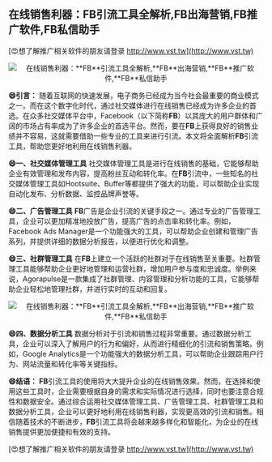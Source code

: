 ## **在线销售利器：**FB**引流工具全解析,**FB**出海营销,**FB**推广软件,**FB**私信助手**

[😍想了解推广相关软件的朋友请登录 http://www.vst.tw](http://www.vst.tw)

 <center><img src="https://vst.tw/MP4/tuiguang/png/6.png" alt="在线销售利器：**FB**引流工具全解析,**FB**出海营销,**FB**推广软件,**FB**私信助手"></center>

**😄引言：**
随着互联网的快速发展，电子商务已经成为当今社会最重要的商业模式之一。而在这个数字化时代，通过社交媒体进行在线销售已经成为许多企业的首选。在众多社交媒体平台中，Facebook（以下简称**FB**）以其庞大的用户群体和广阔的市场占有率成为了许多企业的首选平台。然而，要在**FB**上获得良好的销售业绩并不容易，这就需要借助一些专业的工具来进行引流。本文将全面解析**FB**引流工具，帮助您更好地利用在线销售利器。

**😄一、社交媒体管理工具**
社交媒体管理工具是进行在线销售的基础，它能够帮助企业有效管理和发布内容，提高粉丝互动和转化率。在**FB**引流中，一些知名的社交媒体管理工具如Hootsuite、Buffer等都提供了强大的功能，可以帮助企业实现自动化发布、分析数据、监控品牌声誉等。

**😄二、广告管理工具**
**FB**广告是企业引流的关键手段之一。通过专业的广告管理工具，企业可以更加精准地投放广告，提高广告的点击率和转化率。例如，Facebook Ads Manager是一个功能强大的工具，可以帮助企业创建和管理广告系列，并提供详细的数据分析报告，以便进行优化和调整。

**😄三、社群管理工具**
在**FB**上建立一个活跃的社群对于在线销售至关重要。社群管理工具能够帮助企业更好地管理和运营社群，增加用户参与度和忠诚度。举例来说，Agorapulse是一款集成了社群管理、内容管理和分析功能的工具，它能够帮助企业轻松地管理社群，并进行实时的互动和回复。

 <center><img src="https://vst.tw/MP4/tuiguang/png/0.png" alt="在线销售利器：**FB**引流工具全解析,**FB**出海营销,**FB**推广软件,**FB**私信助手"></center>

**😄四、数据分析工具**
数据分析对于引流和销售过程非常重要。通过数据分析工具，企业可以深入了解用户的行为和偏好，从而进行精细化的引流和销售策略。例如，Google Analytics是一个功能强大的数据分析工具，可以帮助企业跟踪用户行为、网站流量和转化率等关键指标。

**😄结语：**
**FB**引流工具的使用将大大提升企业的在线销售效果。然而，在选择和使用这些工具时，企业需要根据自身的需求和实际情况进行选择，同时也要注意合规性和数据安全。通过综合运用社交媒体管理工具、广告管理工具、社群管理工具和数据分析工具，企业可以更好地利用在线销售利器，实现更高效的引流和销售。相信随着技术的不断进步，**FB**引流工具将会越来越多样化和智能化，为企业的在线销售提供更加便捷和有效的支持。

[😍想了解推广相关软件的朋友请登录 http://www.vst.tw](http://www.vst.tw)



